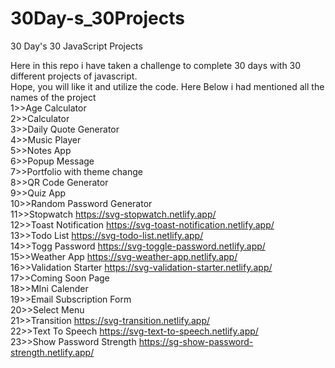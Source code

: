 # 30Day-s_30Projects

30 Day's 30 JavaScript Projects

Here in this repo i have taken a challenge to complete 30 days with 30 different projects of javascript.</br>
Hope, you will like it and utilize the code.
Here Below i had mentioned all the names of the project</br>
1>>Age Calculator</br>
2>>Calculator</br>
3>>Daily Quote Generator</br>
4>>Music Player</br>
5>>Notes App</br>
6>>Popup Message</br>
7>>Portfolio with theme change</br>
8>>QR Code Generator</br>
9>>Quiz App</br>
10>>Random Password Generator</br>
11>>Stopwatch https://svg-stopwatch.netlify.app/</br>
12>>Toast Notification https://svg-toast-notification.netlify.app/</br>
13>>Todo List https://svg-todo-list.netlify.app/</br>
14>>Togg Password https://svg-toggle-password.netlify.app/</br>
15>>Weather App https://svg-weather-app.netlify.app/</br>
16>>Validation Starter https://svg-validation-starter.netlify.app/</br>
17>>Coming Soon Page</br>
18>>MIni Calender</br>
19>>Email Subscription Form</br>
20>>Select Menu</br>
21>>Transition https://svg-transition.netlify.app/</br>
22>>Text To Speech https://svg-text-to-speech.netlify.app/</br>
23>>Show Password Strength https://sg-show-password-strength.netlify.app/</br>
